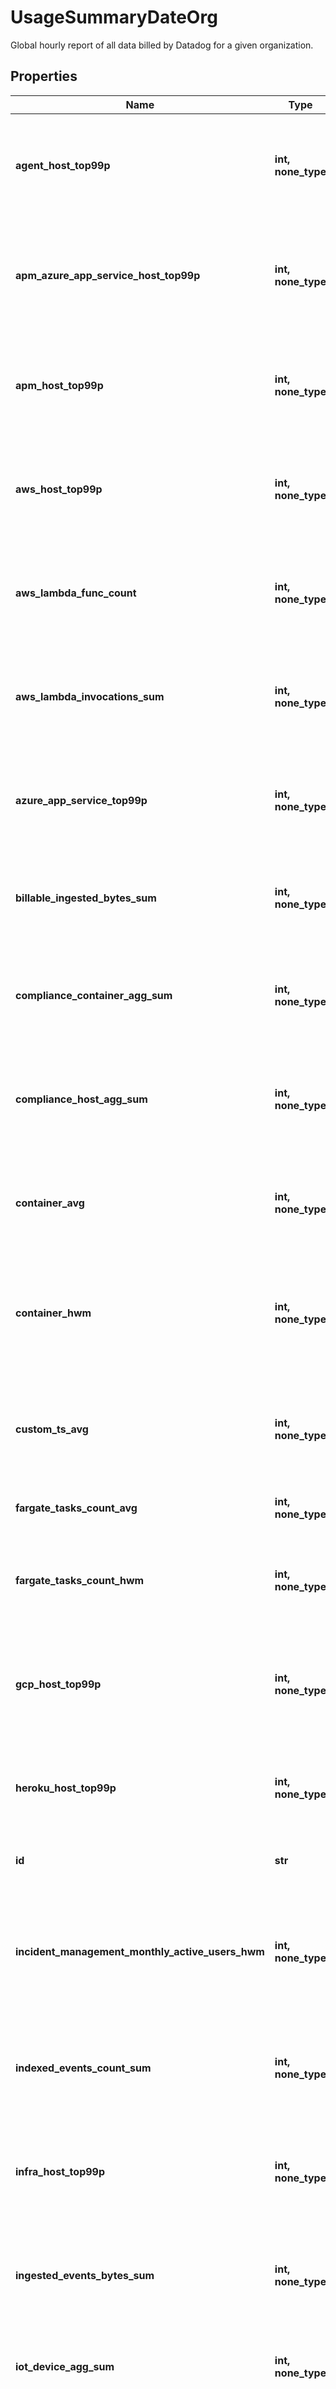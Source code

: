 # UsageSummaryDateOrg

Global hourly report of all data billed by Datadog for a given organization.

## Properties
Name | Type | Description | Notes
------------ | ------------- | ------------- | -------------
**agent_host_top99p** | **int, none_type** | Shows the 99th percentile of all agent hosts over all hours in the current date for the given org. | [optional] 
**apm_azure_app_service_host_top99p** | **int, none_type** | Shows the 99th percentile of all Azure app services using APM over all hours in the current date for the given org. | [optional] 
**apm_host_top99p** | **int, none_type** | Shows the 99th percentile of all distinct APM hosts over all hours in the current date for the given org. | [optional] 
**aws_host_top99p** | **int, none_type** | Shows the 99th percentile of all AWS hosts over all hours in the current date for the given org. | [optional] 
**aws_lambda_func_count** | **int, none_type** | Shows the sum of all AWS Lambda invocations over all hours in the current date for the given org. | [optional] 
**aws_lambda_invocations_sum** | **int, none_type** | Shows the sum of all AWS Lambda invocations over all hours in the current date for the given org. | [optional] 
**azure_app_service_top99p** | **int, none_type** | Shows the 99th percentile of all Azure app services over all hours in the current date for the given org. | [optional] 
**billable_ingested_bytes_sum** | **int, none_type** | Shows the sum of all log bytes ingested over all hours in the current date for the given org. | [optional] 
**compliance_container_agg_sum** | **int, none_type** | Shows the sum of all compliance containers over all hours in the current date for the given org. | [optional] 
**compliance_host_agg_sum** | **int, none_type** | Shows the sum of all compliance hosts over all hours in the current date for the given org. | [optional] 
**container_avg** | **int, none_type** | Shows the average of all distinct containers over all hours in the current date for the given org. | [optional] 
**container_hwm** | **int, none_type** | Shows the high-water mark of all distinct containers over all hours in the current date for the given org. | [optional] 
**custom_ts_avg** | **int, none_type** | Shows the average number of distinct custom metrics over all hours in the current date for the given org. | [optional] 
**fargate_tasks_count_avg** | **int, none_type** | The average task count for Fargate. | [optional] 
**fargate_tasks_count_hwm** | **int, none_type** | Shows the high-water mark of all Fargate tasks over all hours in the current date for the given org. | [optional] 
**gcp_host_top99p** | **int, none_type** | Shows the 99th percentile of all GCP hosts over all hours in the current date for the given org. | [optional] 
**heroku_host_top99p** | **int, none_type** | Shows the 99th percentile of all Heroku dynos over all hours in the current date for the given org. | [optional] 
**id** | **str** | The organization id. | [optional] 
**incident_management_monthly_active_users_hwm** | **int, none_type** | Shows the high-water mark of incident management monthly active users over all hours in the current date for the given org. | [optional] 
**indexed_events_count_sum** | **int, none_type** | Shows the sum of all log events indexed over all hours in the current date for the given org. | [optional] 
**infra_host_top99p** | **int, none_type** | Shows the 99th percentile of all distinct infrastructure hosts over all hours in the current date for the given org. | [optional] 
**ingested_events_bytes_sum** | **int, none_type** | Shows the sum of all log bytes ingested over all hours in the current date for the given org. | [optional] 
**iot_device_agg_sum** | **int, none_type** | Shows the sum of all IoT devices over all hours in the current date for the given org. | [optional] 
**iot_device_top99p_sum** | **int, none_type** | Shows the 99th percentile of all IoT devices over all hours in the current date for the given org. | [optional] 
**mobile_rum_session_count_android_sum** | **int, none_type** | Shows the sum of all mobile RUM Sessions on Android over all hours in the current date for the given org. | [optional] 
**mobile_rum_session_count_ios_sum** | **int, none_type** | Shows the sum of all mobile RUM Sessions on iOS over all hours in the current date for the given org. | [optional] 
**mobile_rum_session_count_sum** | **int, none_type** | Shows the sum of all mobile RUM Sessions over all hours in the current date for the given org. | [optional] 
**name** | **str** | The organization name. | [optional] 
**netflow_indexed_events_count_sum** | **int, none_type** | Shows the sum of all Network flows indexed over all hours in the current date for the given org. | [optional] 
**npm_host_top99p** | **int, none_type** | Shows the 99th percentile of all distinct Networks hosts over all hours in the current date for the given org. | [optional] 
**opentelemetry_host_top99p** | **int, none_type** | Shows the 99th percentile of all hosts reported by the Datadog exporter for the OpenTelemetry Collector over all hours in the current date for the given org. | [optional] 
**profiling_host_top99p** | **int, none_type** | Shows the 99th percentile of all profiled hosts over all hours in the current date for the given org. | [optional] 
**public_id** | **str** | The organization public id. | [optional] 
**rum_session_count_sum** | **int, none_type** | Shows the sum of all browser RUM Sessions over all hours in the current date for the given org. | [optional] 
**rum_total_session_count_sum** | **int, none_type** | Shows the sum of RUM Sessions (browser and mobile) over all hours in the current date for the given org. | [optional] 
**synthetics_browser_check_calls_count_sum** | **int, none_type** | Shows the sum of all Synthetic browser tests over all hours in the current date for the given org. | [optional] 
**synthetics_check_calls_count_sum** | **int, none_type** | Shows the sum of all Synthetic API tests over all hours in the current date for the given org. | [optional] 
**trace_search_indexed_events_count_sum** | **int, none_type** | Shows the sum of all Indexed Spans indexed over all hours in the current date for the given org. | [optional] 
**twol_ingested_events_bytes_sum** | **int, none_type** | Shows the sum of all tracing without limits bytes ingested over all hours in the current date for the given org. | [optional] 
**vsphere_host_top99p** | **int, none_type** | Shows the 99th percentile of all vSphere hosts over all hours in the current date for the given org. | [optional] 

[[Back to Model list]](README.md#documentation-for-models) [[Back to API list]](README.md#documentation-for-api-endpoints) [[Back to README]](README.md)


